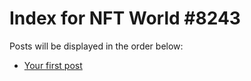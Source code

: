 # Index for NFT World #8243
Posts will be displayed in the order below:

- [Your first post](./001-first.md)


